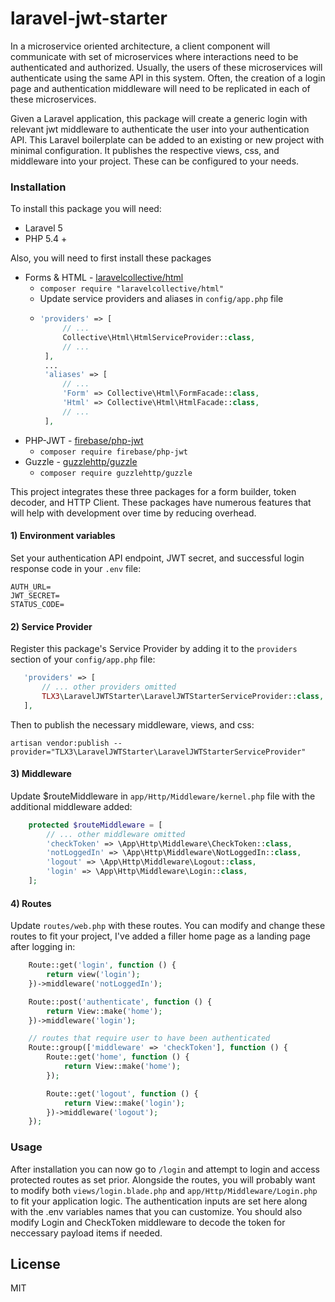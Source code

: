 # laravel-jwt-starter

In a microservice oriented architecture, a client component will communicate with set of microservices where interactions need to be authenticated and authorized. Usually, the users of these microservices will authenticate using the same API in this system. Often, the creation of a login page and authentication middleware will need to be replicated in each of these microservices.

Given a Laravel application, this package will create a generic login with relevant jwt middleware to authenticate the user into your authentication API. This Laravel boilerplate can be added to an existing or new project with minimal configuration. It publishes the respective views, css, and middleware into your project. These can be configured to your needs.

### Installation
To install this package you will need:
- Laravel 5
- PHP 5.4 +

Also, you will need to first install these packages
- Forms & HTML - [laravelcollective/html](https://laravelcollective.com/docs/master/html)
    - ``` composer require "laravelcollective/html" ```
    - Update service providers and aliases in `config/app.php` file
    -  ``` php
       'providers' => [
            // ...
            Collective\Html\HtmlServiceProvider::class,
            // ...
        ],
        ...
        'aliases' => [
            // ...
            'Form' => Collective\Html\FormFacade::class,
            'Html' => Collective\Html\HtmlFacade::class,
            // ...
        ],
        ```
- PHP-JWT - [firebase/php-jwt](https://github.com/firebase/php-jwt)
    - ``` composer require firebase/php-jwt ```
- Guzzle - [guzzlehttp/guzzle](http://docs.guzzlephp.org/en/stable/overview.html#installation)
    - ``` composer require guzzlehttp/guzzle ```

This project integrates these three packages for a form builder, token decoder, and HTTP Client. These packages have numerous features that will help with development over time by reducing overhead.

#### 1) Environment variables

Set your authentication API endpoint, JWT secret, and successful login response code
in your `.env` file:
```
AUTH_URL=
JWT_SECRET=
STATUS_CODE=
```

#### 2) Service Provider

Register this package's Service Provider by adding it to the `providers`
section of your `config/app.php` file:

```php
   'providers' => [
       // ... other providers omitted
       TLX3\LaravelJWTStarter\LaravelJWTStarterServiceProvider::class,
   ],
```

Then to publish the necessary middleware, views, and css:

```
artisan vendor:publish --provider="TLX3\LaravelJWTStarter\LaravelJWTStarterServiceProvider"
```

#### 3) Middleware
Update $routeMiddleware in `app/Http/Middleware/kernel.php` file with the additional middleware added:

```php
    protected $routeMiddleware = [
        // ... other middleware omitted
        'checkToken' => \App\Http\Middleware\CheckToken::class,
        'notLoggedIn' => \App\Http\Middleware\NotLoggedIn::class,
        'logout' => \App\Http\Middleware\Logout::class,
        'login' => \App\Http\Middleware\Login::class,
    ];
```

#### 4) Routes
Update `routes/web.php` with these routes. You can modify and change these routes to fit your project, I've added a filler home page as a landing page after logging in:
```php
    Route::get('login', function () {
        return view('login');
    })->middleware('notLoggedIn');

    Route::post('authenticate', function () {
        return View::make('home');
    })->middleware('login');

    // routes that require user to have been authenticated
    Route::group(['middleware' => 'checkToken'], function () {
        Route::get('home', function () {
            return View::make('home');
        });

        Route::get('logout', function () {
            return View::make('login');
        })->middleware('logout');
    });
```
### Usage
After installation you can now go to `/login` and attempt to login and access protected routes as set prior.
Alongside the routes, you will probably want to modify both `views/login.blade.php` and `app/Http/Middleware/Login.php` to fit your application logic. The authentication inputs are set here along with the .env variables names that you can customize. You should also modify Login and CheckToken middleware to decode the token for neccessary payload items if needed.

License
----

MIT
